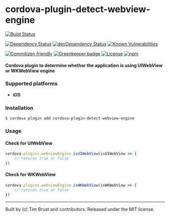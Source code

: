 # cordova-plugin-detect-webview-engine
[![Build Status](https://travis-ci.org/timbru31/cordova-plugin-detect-webview-engine.svg?branch=master)](https://travis-ci.org/timbru31/cordova-plugin-detect-webview-engine)

[![Dependency Status](https://david-dm.org/timbru31/cordova-plugin-detect-webview-engine.svg)](https://david-dm.org/timbru31/cordova-plugin-detect-webview-engine)
[![devDependency Status](https://david-dm.org/timbru31/cordova-plugin-detect-webview-engine/dev-status.svg)](https://david-dm.org/timbru31/cordova-plugin-detect-webview-engine#info=devDependencies)
[![Known Vulnerabilities](https://snyk.io/test/github/timbru31/cordova-plugin-detect-webview-engine/badge.svg)](https://snyk.io/test/github/timbru31/cordova-plugin-detect-webview-engine)

[![Commitizen friendly](https://img.shields.io/badge/commitizen-friendly-brightgreen.svg)](http://commitizen.github.io/cz-cli/)
[![Greenkeeper badge](https://badges.greenkeeper.io/timbru31/cordova-plugin-detect-webview-engine.svg)](https://greenkeeper.io/)
[![License](https://img.shields.io/badge/License-MIT-blue.svg)](LICENSE)
[![npm](https://img.shields.io/npm/v/cordova-plugin-detect-webview-engine.svg)](https://www.npmjs.com/package/cordova-plugin-detect-webview-engine)

#### Cordova plugin to determine whether the application is using UIWebView or WKWebView engine

### Supported platforms

* **iOS**

### Installation

`$ cordova plugin add cordova-plugin-detect-webview-engine`

### Usage

#### Check for UIWebView

```js
cordova.plugins.webviewEngine.isUIWebView(isUIWebView => {
    // returns true or false
})
```

#### Check for WKWebView

```js
cordova.plugins.webviewEngine.isWKWebView(isWKWebView => {
    // returns true or false
})
```
---
Built by (c) Tim Brust and contributors. Released under the MIT license.
